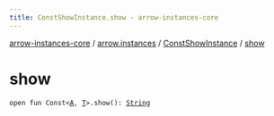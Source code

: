 ```yaml
---
title: ConstShowInstance.show - arrow-instances-core
---
```


[arrow-instances-core](../../index.html) / [arrow.instances](../index.html) / [ConstShowInstance](index.html) / [show](./show.html)

# show

`open fun Const<`[`A`](index.html#A)`, `[`T`](index.html#T)`>.show(): `[`String`](https://kotlinlang.org/api/latest/jvm/stdlib/kotlin/-string/index.html)